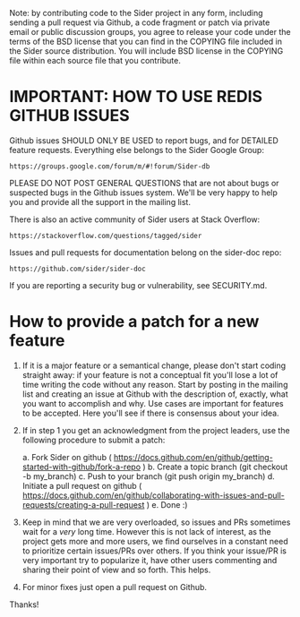Note: by contributing code to the Sider project in any form, including sending
a pull request via Github, a code fragment or patch via private email or
public discussion groups, you agree to release your code under the terms
of the BSD license that you can find in the COPYING file included in the Sider
source distribution. You will include BSD license in the COPYING file within
each source file that you contribute.

# IMPORTANT: HOW TO USE REDIS GITHUB ISSUES

Github issues SHOULD ONLY BE USED to report bugs, and for DETAILED feature
requests. Everything else belongs to the Sider Google Group:
      
    https://groups.google.com/forum/m/#!forum/Sider-db

PLEASE DO NOT POST GENERAL QUESTIONS that are not about bugs or suspected
bugs in the Github issues system. We'll be very happy to help you and provide
all the support in the mailing list.

There is also an active community of Sider users at Stack Overflow:

    https://stackoverflow.com/questions/tagged/sider

Issues and pull requests for documentation belong on the sider-doc repo:

    https://github.com/sider/sider-doc

If you are reporting a security bug or vulnerability, see SECURITY.md.

# How to provide a patch for a new feature

1. If it is a major feature or a semantical change, please don't start coding
straight away: if your feature is not a conceptual fit you'll lose a lot of
time writing the code without any reason. Start by posting in the mailing list
and creating an issue at Github with the description of, exactly, what you want
to accomplish and why. Use cases are important for features to be accepted.
Here you'll see if there is consensus about your idea.

2. If in step 1 you get an acknowledgment from the project leaders, use the
   following procedure to submit a patch:

    a. Fork Sider on github ( https://docs.github.com/en/github/getting-started-with-github/fork-a-repo )
    b. Create a topic branch (git checkout -b my_branch)
    c. Push to your branch (git push origin my_branch)
    d. Initiate a pull request on github ( https://docs.github.com/en/github/collaborating-with-issues-and-pull-requests/creating-a-pull-request )
    e. Done :)

3. Keep in mind that we are very overloaded, so issues and PRs sometimes wait
for a *very* long time. However this is not lack of interest, as the project
gets more and more users, we find ourselves in a constant need to prioritize
certain issues/PRs over others. If you think your issue/PR is very important
try to popularize it, have other users commenting and sharing their point of
view and so forth. This helps.

4. For minor fixes just open a pull request on Github.

Thanks!
